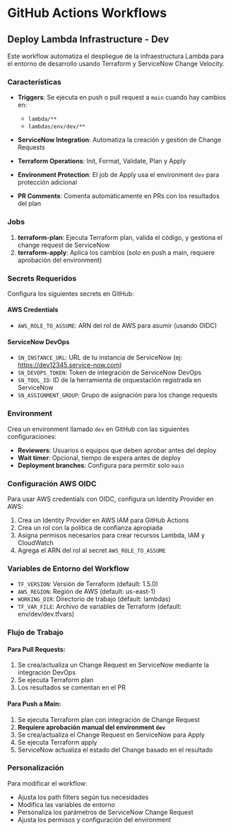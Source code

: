 # GitHub Actions Workflows

## Deploy Lambda Infrastructure - Dev

Este workflow automatiza el despliegue de la infraestructura Lambda para el entorno de desarrollo usando Terraform y ServiceNow Change Velocity.

### Características

- **Triggers**: Se ejecuta en push o pull request a `main` cuando hay cambios en:
  - `lambda/**`
  - `lambdas/env/dev/**`

- **ServiceNow Integration**: Automatiza la creación y gestión de Change Requests
- **Terraform Operations**: Init, Format, Validate, Plan y Apply
- **Environment Protection**: El job de Apply usa el environment `dev` para protección adicional
- **PR Comments**: Comenta automáticamente en PRs con los resultados del plan

### Jobs

1. **terraform-plan**: Ejecuta Terraform plan, valida el código, y gestiona el change request de ServiceNow
2. **terraform-apply**: Aplica los cambios (solo en push a main, requiere aprobación del environment)

### Secrets Requeridos

Configura los siguientes secrets en GitHub:

#### AWS Credentials
- `AWS_ROLE_TO_ASSUME`: ARN del rol de AWS para asumir (usando OIDC)

#### ServiceNow DevOps
- `SN_INSTANCE_URL`: URL de tu instancia de ServiceNow (ej: https://dev12345.service-now.com)
- `SN_DEVOPS_TOKEN`: Token de integración de ServiceNow DevOps
- `SN_TOOL_ID`: ID de la herramienta de orquestación registrada en ServiceNow
- `SN_ASSIGNMENT_GROUP`: Grupo de asignación para los change requests

### Environment

Crea un environment llamado `dev` en GitHub con las siguientes configuraciones:
- **Reviewers**: Usuarios o equipos que deben aprobar antes del deploy
- **Wait timer**: Opcional, tiempo de espera antes de deploy
- **Deployment branches**: Configura para permitir solo `main`

### Configuración AWS OIDC

Para usar AWS credentials con OIDC, configura un Identity Provider en AWS:

1. Crea un Identity Provider en AWS IAM para GitHub Actions
2. Crea un rol con la política de confianza apropiada
3. Asigna permisos necesarios para crear recursos Lambda, IAM y CloudWatch
4. Agrega el ARN del rol al secret `AWS_ROLE_TO_ASSUME`

### Variables de Entorno del Workflow

- `TF_VERSION`: Versión de Terraform (default: 1.5.0)
- `AWS_REGION`: Región de AWS (default: us-east-1)
- `WORKING_DIR`: Directorio de trabajo (default: lambdas)
- `TF_VAR_FILE`: Archivo de variables de Terraform (default: env/dev/dev.tfvars)

### Flujo de Trabajo

#### Para Pull Requests:
1. Se crea/actualiza un Change Request en ServiceNow mediante la integración DevOps
2. Se ejecuta Terraform plan
3. Los resultados se comentan en el PR

#### Para Push a Main:
1. Se ejecuta Terraform plan con integración de Change Request
2. **Requiere aprobación manual del environment `dev`**
3. Se crea/actualiza el Change Request en ServiceNow para Apply
4. Se ejecuta Terraform apply
5. ServiceNow actualiza el estado del Change basado en el resultado

### Personalización

Para modificar el workflow:
- Ajusta los path filters según tus necesidades
- Modifica las variables de entorno
- Personaliza los parámetros de ServiceNow Change Request
- Ajusta los permisos y configuración del environment

